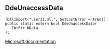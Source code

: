 ## DdeUnaccessData

```
[DllImport("user32.dll", SetLastError = true)]
public static extern bool DdeUnaccessData(
   IntPtr hData
);
```

[Microsoft documentation](https://docs.microsoft.com/en-us/windows/win32/api/winuser/nf-winuser-ddeunaccessdata)
